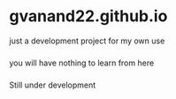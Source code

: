 # gvanand22.github.io
just a development project for my own use
###
you will have nothing to learn from here 
###
Still under development 
